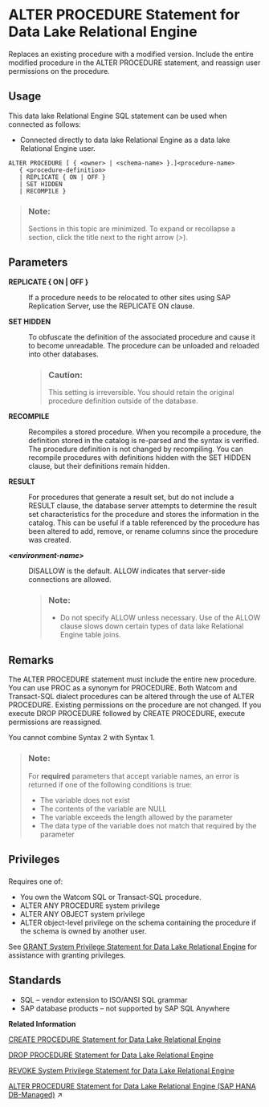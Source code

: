 <!-- loioa612e25a84f210158dbcdec111da3e96 -->

# ALTER PROCEDURE Statement for Data Lake Relational Engine

Replaces an existing procedure with a modified version. Include the entire modified procedure in the ALTER PROCEDURE statement, and reassign user permissions on the procedure.



<a name="loioa612e25a84f210158dbcdec111da3e96__section_azh_5fj_znb"/>

## Usage

This data lake Relational Engine SQL statement can be used when connected as follows:

-   Connected directly to data lake Relational Engine as a data lake Relational Engine user.



```
ALTER PROCEDURE [ { <owner> | <schema-name> }.]<procedure-name> 
   { <procedure-definition>
   | REPLICATE { ON | OFF }
   | SET HIDDEN
   | RECOMPILE }
```



> ### Note:  
> Sections in this topic are minimized. To expand or recollapse a section, click the title next to the right arrow \(*\>*\).



<a name="loioa612e25a84f210158dbcdec111da3e96__alter_proc_parameters1"/>

## Parameters


<dl>
<dt><b>

REPLICATE \{ ON | OFF \}

</b></dt>
<dd>

If a procedure needs to be relocated to other sites using SAP Replication Server, use the REPLICATE ON clause.



</dd><dt><b>

SET HIDDEN

</b></dt>
<dd>

To obfuscate the definition of the associated procedure and cause it to become unreadable. The procedure can be unloaded and reloaded into other databases.

> ### Caution:  
> This setting is irreversible. You should retain the original procedure definition outside of the database.



</dd><dt><b>

RECOMPILE

</b></dt>
<dd>

Recompiles a stored procedure. When you recompile a procedure, the definition stored in the catalog is re-parsed and the syntax is verified. The procedure definition is not changed by recompiling. You can recompile procedures with definitions hidden with the SET HIDDEN clause, but their definitions remain hidden.



</dd><dt><b>

RESULT

</b></dt>
<dd>

For procedures that generate a result set, but do not include a RESULT clause, the database server attempts to determine the result set characteristics for the procedure and stores the information in the catalog. This can be useful if a table referenced by the procedure has been altered to add, remove, or rename columns since the procedure was created.



</dd><dt><b>

*<environment-name\>*

</b></dt>
<dd>

DISALLOW is the default. ALLOW indicates that server-side connections are allowed.

> ### Note:  
> -   Do not specify ALLOW unless necessary. Use of the ALLOW clause slows down certain types of data lake Relational Engine table joins.



</dd>
</dl>



<a name="loioa612e25a84f210158dbcdec111da3e96__alter_proc_remarks1"/>

## Remarks

The ALTER PROCEDURE statement must include the entire new procedure. You can use PROC as a synonym for PROCEDURE. Both Watcom and Transact-SQL dialect procedures can be altered through the use of ALTER PROCEDURE. Existing permissions on the procedure are not changed. If you execute DROP PROCEDURE followed by CREATE PROCEDURE, execute permissions are reassigned.

You cannot combine Syntax 2 with Syntax 1.

> ### Note:  
> For **required** parameters that accept variable names, an error is returned if one of the following conditions is true:
> 
> -   The variable does not exist
> -   The contents of the variable are NULL
> -   The variable exceeds the length allowed by the parameter
> -   The data type of the variable does not match that required by the parameter



<a name="loioa612e25a84f210158dbcdec111da3e96__alter_proc_priv1"/>

## Privileges



### 

Requires one of:

-   You own the Watcom SQL or Transact-SQL procedure.
-   ALTER ANY PROCEDURE system privilege
-   ALTER ANY OBJECT system privilege
-   ALTER object-level privilege on the schema containing the procedure if the schema is owned by another user.

See [GRANT System Privilege Statement for Data Lake Relational Engine](grant-system-privilege-statement-for-data-lake-relational-engine-a3dfcb0.md) for assistance with granting privileges.



<a name="loioa612e25a84f210158dbcdec111da3e96__alter_proc_standards1"/>

## Standards

-   SQL – vendor extension to ISO/ANSI SQL grammar
-   SAP database products – not supported by SAP SQL Anywhere

**Related Information**  


[CREATE PROCEDURE Statement for Data Lake Relational Engine](create-procedure-statement-for-data-lake-relational-engine-a6185b2.md "Creates a new user-defined SQL procedure in the database.")

[DROP PROCEDURE Statement for Data Lake Relational Engine](drop-procedure-statement-for-data-lake-relational-engine-bf9d790.md "Removes a user-defined procedure from the database.")

[REVOKE System Privilege Statement for Data Lake Relational Engine](revoke-system-privilege-statement-for-data-lake-relational-engine-a3eadda.md "Removes specific system privileges from specific users and the right to administer the privilege.")

[ALTER PROCEDURE Statement for Data Lake Relational Engine (SAP HANA DB-Managed)](https://help.sap.com/viewer/a898e08b84f21015969fa437e89860c8/2024_1_QRC/en-US/96adbf340029431f89eac847e1068eac.html "Replaces an existing procedure with a modified version. Include the entire modified procedure in the ALTER PROCEDURE statement, and reassign user permissions on the procedure.") :arrow_upper_right:

